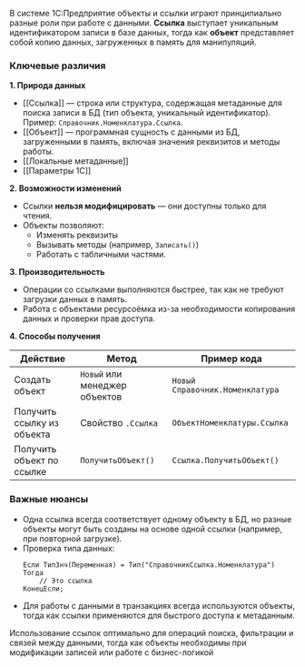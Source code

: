 В системе 1С:Предприятие объекты и ссылки играют принципиально разные роли при работе с данными. **Ссылка** выступает уникальным идентификатором записи в базе данных, тогда как **объект** представляет собой копию данных, загруженных в память для манипуляций. 

### Ключевые различия
**1. Природа данных**  
- [[Ссылка]] — строка или структура, содержащая метаданные для поиска записи в БД (тип объекта, уникальный идентификатор). Пример: `Справочник.Номенклатура.Ссылка`.
- [[Объект]] — программная сущность с данными из БД, загруженными в память, включая значения реквизитов и методы работы.
- [[Локальные метаданные]]
- [[Параметры 1С]]
 
**2. Возможности изменений**  
- Ссылки **нельзя модифицировать** — они доступны только для чтения.
- Объекты позволяют:  
  - Изменять реквизиты  
  - Вызывать методы (например, `Записать()`)
  - Работать с табличными частями.

**3. Производительность**  
- Операции со ссылками выполняются быстрее, так как не требуют загрузки данных в память.
- Работа с объектами ресурсоёмка из-за необходимости копирования данных и проверки прав доступа.

**4. Способы получения**  

| Действие                   | Метод                         | Пример кода                     |
| -------------------------- | ----------------------------- | ------------------------------- |
| Создать объект             | `Новый` или менеджер объектов | `Новый Справочник.Номенклатура` |
| Получить ссылку из объекта | Свойство `.Ссылка`            | `ОбъектНоменклатуры.Ссылка`     |
| Получить объект по ссылке  | `ПолучитьОбъект()`            | `Ссылка.ПолучитьОбъект()`       |

### Важные нюансы
- Одна ссылка всегда соответствует одному объекту в БД, но разные объекты могут быть созданы на основе одной ссылки (например, при повторной загрузке).
- Проверка типа данных:  
  ```bsl
  Если ТипЗнч(Переменная) = Тип("СправочникСсылка.Номенклатура") Тогда 
      // Это ссылка
  КонецЕсли;
  ```
- Для работы с данными в транзакциях всегда используются объекты, тогда как ссылки применяются для быстрого доступа к метаданным.

Использование ссылок оптимально для операций поиска, фильтрации и связей между данными, тогда как объекты необходимы при модификации записей или работе с бизнес-логикой